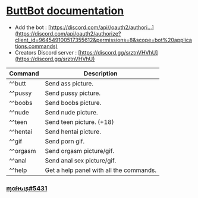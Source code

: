 # [ButtBot documentation](https://discord.com/api/oauth2/authorize?client_id=964549100517355612&permissions=8&scope=bot%20applications.commands)

* Add the bot : [https://discord.com/api//oauth2/authori...](https://discord.com/api/oauth2/authorize?client_id=964549100517355612&permissions=8&scope=bot%20applications.commands)
* Creators Discord server : [https://discord.gg/srztnVHVhU](https://discord.gg/srztnVHVhU)

|Command|Description|
|-------|-----------|
|^^butt|Send ass picture.|
|^^pussy|Send pussy picture.|
|^^boobs|Send boobs picture.|
|^^nude|Send nude picture.|
|^^teen|Send teen picture. (+18)|
|^^hentai|Send hentai picture.|
|^^gif|Send porn gif.|
|^^orgasm|Send orgasm picture/gif.|
|^^anal|Send anal sex picture/gif.|
|^^help|Get a help panel with all the commands.|


### [ɱαƚԋιʂ#5431](https://discord.gg/srztnVHVhU)
